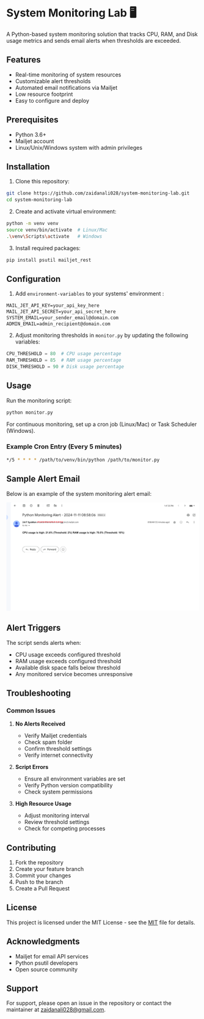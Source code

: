 # System Monitoring Lab 🖥️

A Python-based system monitoring solution that tracks CPU, RAM, and Disk usage metrics and sends email alerts when thresholds are exceeded.

## Features

- Real-time monitoring of system resources
- Customizable alert thresholds
- Automated email notifications via Mailjet
- Low resource footprint
- Easy to configure and deploy

## Prerequisites

- Python 3.6+
- Mailjet account
- Linux/Unix/Windows system with admin privileges

## Installation

1. Clone this repository:
```bash
git clone https://github.com/zaidanali028/system-monitoring-lab.git
cd system-monitoring-lab
```

2. Create and activate virtual environment:
```bash
python -m venv venv
source venv/bin/activate  # Linux/Mac
.\venv\Scripts\activate   # Windows
```

3. Install required packages:
```bash
pip install psutil mailjet_rest 
```

## Configuration

1. Add  `environment-variables` to your systems' environment :
```plaintext
MAIL_JET_API_KEY=your_api_key_here
MAIL_JET_API_SECRET=your_api_secret_here
SYSTEM_EMAIL=your_sender_email@domain.com
ADMIN_EMAIL=admin_recipient@domain.com
```

2. Adjust monitoring thresholds in `monitor.py` by updating the following variables:
```python
CPU_THRESHOLD = 80  # CPU usage percentage
RAM_THRESHOLD = 85  # RAM usage percentage
DISK_THRESHOLD = 90 # Disk usage percentage
```

## Usage

Run the monitoring script:
```bash
python monitor.py
```

For continuous monitoring, set up a cron job (Linux/Mac) or Task Scheduler (Windows).

### Example Cron Entry (Every 5 minutes)
```bash
*/5 * * * * /path/to/venv/bin/python /path/to/monitor.py
```

## Sample Alert Email

Below is an example of the system monitoring alert email:

![System Monitor Alert Email](sample.png)


## Alert Triggers

The script sends alerts when:
- CPU usage exceeds configured threshold
- RAM usage exceeds configured threshold
- Available disk space falls below threshold
- Any monitored service becomes unresponsive

## Troubleshooting

### Common Issues

1. **No Alerts Received**
   - Verify Mailjet credentials
   - Check spam folder
   - Confirm threshold settings
   - Verify internet connectivity

2. **Script Errors**
   - Ensure all environment variables are set
   - Verify Python version compatibility
   - Check system permissions

3. **High Resource Usage**
   - Adjust monitoring interval
   - Review threshold settings
   - Check for competing processes

## Contributing

1. Fork the repository
2. Create your feature branch
3. Commit your changes
4. Push to the branch
5. Create a Pull Request

## License

This project is licensed under the MIT License - see the [MIT](LICENSE) file for details.

## Acknowledgments

- Mailjet for email API services
- Python psutil developers
- Open source community

## Support

For support, please open an issue in the repository or contact the maintainer at zaidanali028@gmail.com.
